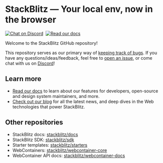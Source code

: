 # StackBlitz — Your local env, now in the browser

[![Chat on Discord](https://img.shields.io/badge/chat-on%20discord-7289da.svg)](https://discord.gg/stackblitz)&nbsp; [![Read our docs](https://img.shields.io/badge/read-our%20docs-1374ef.svg)](https://developer.stackblitz.com)

Welcome to the StackBlitz GitHub repository!

This repository serves as our primary way of [keeping track of bugs](https://github.com/stackblitz/core/issues). If you have any questions/ideas/feedback, feel free to [open an issue](https://github.com/stackblitz/core/issues/new/choose), or come chat with us on [Discord](https://discord.gg/stackblitz)!

## Learn more

- [Read our docs](https://developer.stackblitz.com/) to learn about our features for developers, open-source and design system maintainers, and more.
- [Check out our blog](https://blog.stackblitz.com/) for all the latest news, and deep dives in the Web technologies that power StackBlitz.

## Other repositories

- StackBlitz docs: [stackblitz/docs](https://github.com/stackblitz/docs)
- StackBlitz SDK: [stackblitz/sdk](https://github.com/stackblitz/sdk)
- Starter templates: [stackblitz/starters](https://github.com/stackblitz/starters)
- WebContainers: [stackblitz/webcontainer-core](https://github.com/stackblitz/webcontainer-core)
- WebContainer API docs: [stackblitz/webcontainer-docs](https://github.com/stackblitz/webcontainer-docs)
